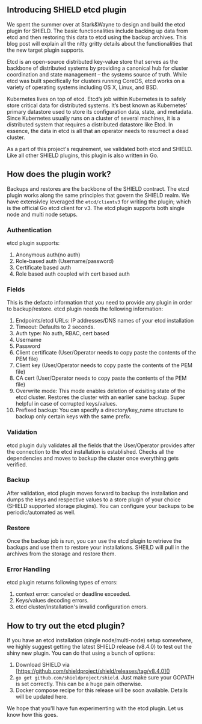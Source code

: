 ## Introducing SHIELD etcd plugin

We spent the summer over at Stark&Wayne to design and build the etcd plugin for SHIELD. The basic functionalities include backing up data from etcd and then restoring this data to etcd using the backup archives. This blog post will explain all the nitty gritty details about the functionalities that the new target plugin supports.

Etcd is an open-source distributed key-value store that serves as the backbone of distributed systems by providing a canonical hub for cluster coordination and state management – the systems source of truth. While etcd was built specifically for clusters running CoreOS, etcd works on a variety of operating systems including OS X, Linux, and BSD.

Kubernetes lives on top of etcd. Etcd’s job within Kubernetes is to safely store critical data for distributed systems. It’s best known as Kubernetes’ primary datastore used to store its configuration data, state, and metadata. Since Kubernetes usually runs on a cluster of several machines, it is a distributed system that requires a distributed datastore like Etcd. In essence, the data in etcd is all that an operator needs to resurrect a dead cluster.

As a part of this project's requirement, we validated both etcd and SHIELD. Like all other SHIELD plugins, this plugin is also written in Go.


## How does the plugin work?

Backups and restores are the backbone of the SHIELD contract. The etcd plugin works along the same principles that govern the SHIELD realm. We have extensivley leveraged the `etcd/clientv3` for writing the plugin; which is the official Go etcd client for v3. The etcd plugin supports both single node and multi node setups. 

### Authentication

etcd plugin supports:

1. Anonymous auth(no auth)
2. Role-based auth (Username/password)
3. Certificate based auth
4. Role based auth coupled with cert based auth

### Fields

This is the defacto information that you need to provide any plugin in order to backup/restore. etcd plugin needs the following information:

1. Endpoints/etcd URLs: IP addresses/DNS names of your etcd installation
2. Timeout: Defaults to 2 seconds. 
3. Auth type: No auth, RBAC, cert based
4. Username
5. Password
6. Client certificate (User/Operator needs to copy paste the contents of the PEM file)
7. Client key (User/Operator needs to copy paste the contents of the PEM file)
8. CA cert (User/Operator needs to copy paste the contents of the PEM file)
9. Overwrite mode: This mode enables deletion of exisiting state of the etcd cluster. Restores the cluster with an earlier sane backup. Super helpful in case of corrupted keys/values.
10. Prefixed backup: You can specify a directory/key_name structure to backup only certain keys with the same prefix.

### Validation

etcd plugin duly validates all the fields that the User/Operator provides after the connection to the etcd installation is established. Checks all the dependencies and moves to backup the cluster once everything gets verified.

### Backup

After validation, etcd plugin moves forward to backup the installation and dumps the keys and respective values to a store plugin of your choice (SHIELD supported storage plugins). You can configure your backups to be periodic/automated as well. 

### Restore

Once the backup job is run, you can use the etcd plugin to retrieve the backups and use them to restore your installations. SHEILD will pull in the archives from the storage and restore them.

### Error Handling

etcd plugin returns following types of errors:

1. context error: canceled or deadline exceeded.
2. Keys/values decoding errors.
3. etcd cluster/installation's invalid configuration errors.




## How to try out the etcd plugin?

If you have an etcd installation (single node/multi-node) setup somewhere, we highly suggest getting the latest SHIELD release (v8.4.0) to test out the shiny new plugin. You can do that using a bunch of options:

1. Download SHIELD via  [https://github.com/shieldproject/shield/releases/tag/v8.4.0]()
2. `go get github.com/shieldproject/shield`. Just make sure your GOPATH is set correctly. This can be a huge pain otherwise. 
3. Docker compose recipe for this release will be soon available. Details will be updated here.

We hope that you'll have fun experimenting with the etcd plugin. Let us know how this goes. 

